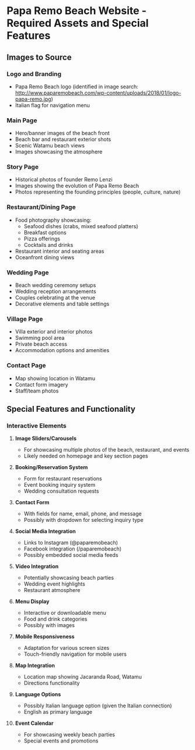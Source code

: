 # Papa Remo Beach Website - Required Assets and Special Features

## Images to Source

### Logo and Branding
- Papa Remo Beach logo (identified in image search: http://www.paparemobeach.com/wp-content/uploads/2018/01/logo-papa-remo.jpg)
- Italian flag for navigation menu

### Main Page
- Hero/banner images of the beach front
- Beach bar and restaurant exterior shots
- Scenic Watamu beach views
- Images showcasing the atmosphere

### Story Page
- Historical photos of founder Remo Lenzi
- Images showing the evolution of Papa Remo Beach
- Photos representing the founding principles (people, culture, nature)

### Restaurant/Dining Page
- Food photography showcasing:
  - Seafood dishes (crabs, mixed seafood platters)
  - Breakfast options
  - Pizza offerings
  - Cocktails and drinks
- Restaurant interior and seating areas
- Oceanfront dining views

### Wedding Page
- Beach wedding ceremony setups
- Wedding reception arrangements
- Couples celebrating at the venue
- Decorative elements and table settings

### Village Page
- Villa exterior and interior photos
- Swimming pool area
- Private beach access
- Accommodation options and amenities

### Contact Page
- Map showing location in Watamu
- Contact form imagery
- Staff/team photos

## Special Features and Functionality

### Interactive Elements
1. **Image Sliders/Carousels**
   - For showcasing multiple photos of the beach, restaurant, and events
   - Likely needed on homepage and key section pages

2. **Booking/Reservation System**
   - Form for restaurant reservations
   - Event booking inquiry system
   - Wedding consultation requests

3. **Contact Form**
   - With fields for name, email, phone, and message
   - Possibly with dropdown for selecting inquiry type

4. **Social Media Integration**
   - Links to Instagram (@paparemobeach)
   - Facebook integration (/paparemobeach)
   - Possibly embedded social media feeds

5. **Video Integration**
   - Potentially showcasing beach parties
   - Wedding event highlights
   - Restaurant atmosphere

6. **Menu Display**
   - Interactive or downloadable menu
   - Food and drink categories
   - Possibly with images

7. **Mobile Responsiveness**
   - Adaptation for various screen sizes
   - Touch-friendly navigation for mobile users

8. **Map Integration**
   - Location map showing Jacaranda Road, Watamu
   - Directions functionality

9. **Language Options**
   - Possibly Italian language option (given the Italian connection)
   - English as primary language

10. **Event Calendar**
    - For showcasing weekly beach parties
    - Special events and promotions